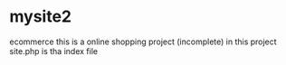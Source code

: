 # mysite2
ecommerce
this is a online shopping project (incomplete)
in this project site.php is tha index file

